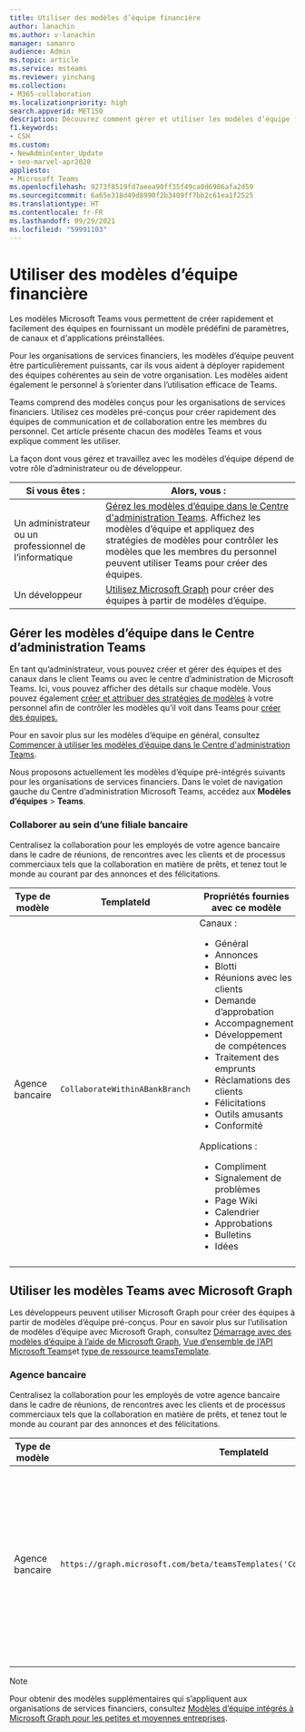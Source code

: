 ```yaml
---
title: Utiliser des modèles d’équipe financière
author: lanachin
ms.author: v-lanachin
manager: samanro
audience: Admin
ms.topic: article
ms.service: msteams
ms.reviewer: yinchang
ms.collection:
- M365-collaboration
ms.localizationpriority: high
search.appverid: MET150
description: Découvrez comment gérer et utiliser les modèles d’équipe financière dans le Centre d’administration Teams et avec Microsoft Graph pour créer rapidement et facilement des équipes pour votre organisation de services financiers.
f1.keywords:
- CSH
ms.custom:
- NewAdminCenter_Update
- seo-marvel-apr2020
appliesto:
- Microsoft Teams
ms.openlocfilehash: 9273f8519fd7aeea90ff35f49ca0d6986afa2d59
ms.sourcegitcommit: 6a65e318d49d8990f2b3409ff7bb2c61ea1f2525
ms.translationtype: HT
ms.contentlocale: fr-FR
ms.lasthandoff: 09/29/2021
ms.locfileid: "59991103"
---
```

# <a name="use-financial-team-templates"></a>Utiliser des modèles d’équipe financière

Les modèles Microsoft Teams vous permettent de créer rapidement et facilement des équipes en fournissant un modèle prédéfini de paramètres, de canaux et d'applications préinstallées.

Pour les organisations de services financiers, les modèles d’équipe peuvent être particulièrement puissants, car ils vous aident à déployer rapidement des équipes cohérentes au sein de votre organisation. Les modèles aident également le personnel à s’orienter dans l’utilisation efficace de Teams.

Teams comprend des modèles conçus pour les organisations de services financiers. Utilisez ces modèles pré-conçus pour créer rapidement des équipes de communication et de collaboration entre les membres du personnel. Cet article présente chacun des modèles Teams et vous explique comment les utiliser.

La façon dont vous gérez et travaillez avec les modèles d’équipe dépend de votre rôle d’administrateur ou de développeur.

|Si vous êtes : | Alors, vous : |
| ---- | --------- |
| Un administrateur ou un professionnel de l’informatique |[Gérez les modèles d’équipe dans le Centre d'administration Teams](#manage-team-templates-in-the-teams-admin-center). Affichez les modèles d’équipe et appliquez des stratégies de modèles pour contrôler les modèles que les membres du personnel peuvent utiliser Teams pour créer des équipes. |
| Un développeur | [Utilisez Microsoft Graph](#use-team-templates-with-microsoft-graph) pour créer des équipes à partir de modèles d’équipe. |

## <a name="manage-team-templates-in-the-teams-admin-center"></a>Gérer les modèles d’équipe dans le Centre d’administration Teams

En tant qu’administrateur, vous pouvez créer et gérer des équipes et des canaux dans le client Teams ou avec le centre d’administration de Microsoft Teams. Ici, vous pouvez afficher des détails sur chaque modèle. Vous pouvez également [créer et attribuer des stratégies de modèles](templates-policies.md) à votre personnel afin de contrôler les modèles qu’il voit dans Teams pour [créer des équipes.](https://support.microsoft.com/office/create-a-team-from-a-template-a90c30f3-9940-4897-ab5b-988e69e4cd9c)

Pour en savoir plus sur les modèles d’équipe en général, consultez [Commencer à utiliser les modèles d’équipe dans le Centre d'administration Teams](get-started-with-teams-templates-in-the-admin-console.md).

Nous proposons actuellement les modèles d’équipe pré-intégrés suivants pour les organisations de services financiers. Dans le volet de navigation gauche du Centre d’administration Microsoft Teams, accédez aux **Modèles d’équipes** > **Teams**.

### <a name="collaborate-within-a-bank-branch"></a>Collaborer au sein d’une filiale bancaire

Centralisez la collaboration pour les employés de votre agence bancaire dans le cadre de réunions, de rencontres avec les clients et de processus commerciaux tels que la collaboration en matière de prêts, et tenez tout le monde au courant par des annonces et des félicitations.

| Type de modèle |TemplateId| Propriétés fournies avec ce modèle |
| ------------------ |--|----------------------------------------------------- |
|Agence bancaire| `CollaborateWithinABankBranch`|Canaux : <ul><li>Général<li>Annonces</li><li>Blotti</li><li>Réunions avec les clients</li><li>Demande d’approbation </li><li>Accompagnement</li><li>Développement de compétences</li><li>Traitement des emprunts</li><li>Réclamations des clients</li><li>Félicitations</li><li>Outils amusants</li><li>Conformité</li></ul>Applications :<ul><li>Compliment </li><li>Signalement de problèmes</li><li>Page Wiki</li><li>Calendrier</li><li>Approbations</li><li>Bulletins</li><li>Idées</li></ul>|
||||

## <a name="use-team-templates-with-microsoft-graph"></a>Utiliser les modèles Teams avec Microsoft Graph

Les développeurs peuvent utiliser Microsoft Graph pour créer des équipes à partir de modèles d’équipe pré-conçus. Pour en savoir plus sur l’utilisation de modèles d’équipe avec Microsoft Graph, consultez [Démarrage avec des modèles d’équipe à l’aide de Microsoft Graph](get-started-with-teams-templates.md), [Vue d’ensemble de l’API Microsoft Teams](/graph/teams-concept-overview?view=graph-rest-1.0)et [type de ressource teamsTemplate](/graph/api/resources/teamstemplate?view=graph-rest-1.0).

### <a name="bank-branch"></a>Agence bancaire

Centralisez la collaboration pour les employés de votre agence bancaire dans le cadre de réunions, de rencontres avec les clients et de processus commerciaux tels que la collaboration en matière de prêts, et tenez tout le monde au courant par des annonces et des félicitations.

| Type de modèle |TemplateId| Canaux de modèle |
| ------------------ |--|----------------------------------------------------- |
|Agence bancaire|`https://graph.microsoft.com/beta/teamsTemplates('CollaborateWithinABankBranch')`|Général<br>Annonces<br>Blotti<br>Réunions avec les clients<br>Demande d’approbation<br>Accompagnement<br>Développement de compétences<br>Traitement des emprunts<br>Réclamations des clients<br>Félicitations<br>Outils amusants<br>Conformité|
||||

> [!NOTE]
> Pour obtenir des modèles supplémentaires qui s’appliquent aux organisations de services financiers, consultez [Modèles d’équipe intégrés à Microsoft Graph pour les petites et moyennes entreprises](smb-templates.md).